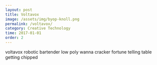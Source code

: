 ```yaml
---
layout: post
title: Voltavox
image: /assets/img/byop-knoll.png
permalink: /voltavox/
category: Creative Technology
time: 2017-01-01
order: 2
---
```


voltavox
robotic bartender
low poly wanna cracker
fortune telling table
getting chipped 
